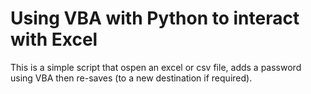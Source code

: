 # Using VBA with Python to interact with Excel
This is a simple script that ospen an excel or csv file, adds a password using VBA then re-saves (to a new destination if required).
